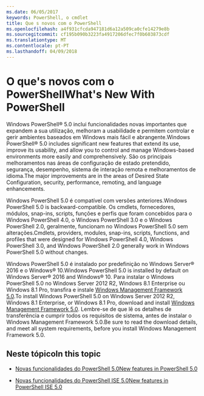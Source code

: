 ```yaml
---
ms.date: 06/05/2017
keywords: PowerShell, o cmdlet
title: Que s novos com o PowerShell
ms.openlocfilehash: a4f931cfcda947181d6a12a509ca0cfe14279e8b
ms.sourcegitcommit: cf195b090b3223fa4917206dfec7f0b603873cdf
ms.translationtype: MT
ms.contentlocale: pt-PT
ms.lasthandoff: 04/09/2018
---
```

# <a name="what39s-new-with-powershell"></a><span data-ttu-id="62ee6-103">O que&#39;s novos com o PowerShell</span><span class="sxs-lookup"><span data-stu-id="62ee6-103">What&#39;s New With PowerShell</span></span>
<span data-ttu-id="62ee6-104">Windows PowerShell® 5.0 inclui funcionalidades novas importantes que expandem a sua utilização, melhoram a usabilidade e permitem controlar e gerir ambientes baseados em Windows mais fácil e abrangente.</span><span class="sxs-lookup"><span data-stu-id="62ee6-104">Windows PowerShell® 5.0 includes significant new features that extend its use, improve its usability, and allow you to control and manage Windows-based environments more easily and comprehensively.</span></span>  <span data-ttu-id="62ee6-105">São os principais melhoramentos nas áreas de configuração de estado pretendido, segurança, desempenho, sistema de interação remota e melhoramentos de idioma.</span><span class="sxs-lookup"><span data-stu-id="62ee6-105">The major improvements are in the areas of Desired State Configuration, security, performance, remoting, and language enhancements.</span></span>

<span data-ttu-id="62ee6-106">Windows PowerShell 5.0 é compatível com versões anteriores.</span><span class="sxs-lookup"><span data-stu-id="62ee6-106">Windows PowerShell 5.0 is backward-compatible.</span></span> <span data-ttu-id="62ee6-107">Os cmdlets, fornecedores, módulos, snap-ins, scripts, funções e perfis que foram concebidos para o Windows PowerShell 4.0, o Windows PowerShell 3.0 e o Windows PowerShell 2.0, geralmente, funcionam no Windows PowerShell 5.0 sem alterações.</span><span class="sxs-lookup"><span data-stu-id="62ee6-107">Cmdlets, providers, modules, snap-ins, scripts, functions, and profiles that were designed for Windows PowerShell 4.0, Windows PowerShell 3.0, and Windows PowerShell 2.0 generally work in Windows PowerShell 5.0 without changes.</span></span>

<span data-ttu-id="62ee6-108">Windows PowerShell 5.0 é instalado por predefinição no Windows Server® 2016 e o Windows® 10.</span><span class="sxs-lookup"><span data-stu-id="62ee6-108">Windows PowerShell 5.0 is installed by default on Windows Server® 2016 and Windows® 10.</span></span> <span data-ttu-id="62ee6-109">Para instalar o Windows PowerShell 5.0 no Windows Server 2012 R2, Windows 8.1 Enterprise ou Windows 8.1 Pro, transfira e instale [Windows Management Framework 5.0](https://go.microsoft.com/fwlink/?linkid=830436).</span><span class="sxs-lookup"><span data-stu-id="62ee6-109">To install Windows PowerShell 5.0 on Windows Server 2012 R2, Windows 8.1 Enterprise, or Windows 8.1 Pro, download and install [Windows Management Framework 5.0](https://go.microsoft.com/fwlink/?linkid=830436).</span></span> <span data-ttu-id="62ee6-110">Lembre-se de que lê os detalhes de transferência e cumprir todos os requisitos de sistema, antes de instalar o Windows Management Framework 5.0.</span><span class="sxs-lookup"><span data-stu-id="62ee6-110">Be sure to read the download details, and meet all system requirements, before you install Windows Management Framework 5.0.</span></span>

## <a name="in-this-topic"></a><span data-ttu-id="62ee6-111">Neste tópico</span><span class="sxs-lookup"><span data-stu-id="62ee6-111">In this topic</span></span>

- [<span data-ttu-id="62ee6-112">Novas funcionalidades do PowerShell 5.0</span><span class="sxs-lookup"><span data-stu-id="62ee6-112">New features in  PowerShell 5.0</span></span>](What-s-New-in-Windows-PowerShell-50.md)

- [<span data-ttu-id="62ee6-113">Novas funcionalidades do PowerShell ISE 5.0</span><span class="sxs-lookup"><span data-stu-id="62ee6-113">New features in PowerShell ISE 5.0</span></span>](What-s-New-in-the-PowerShell-50-ISE.md)

<!--
- New features in Windows PowerShell 4.0

- New features in Windows PowerShell 3.0
-->